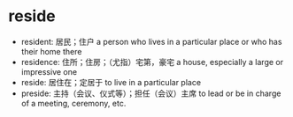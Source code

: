 # reside

- resident: 居民；住户 a person who lives in a particular place or who has their home there
- residence: 住所；住房；（尤指）宅第，豪宅 a house, especially a large or impressive one
- reside: 居住在；定居于 to live in a particular place
- preside: 主持（会议、仪式等）；担任（会议）主席 to lead or be in charge of a meeting, ceremony, etc.

